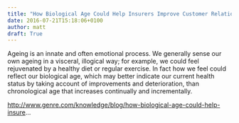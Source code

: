 ```yaml
---
title: "How Biological Age Could Help Insurers Improve Customer Relationships"
date: 2016-07-21T15:18:06+0100
author: matt
draft: True
---
```

Ageing is an innate and often emotional process. We generally sense our own ageing in a visceral, illogical way; for example, we could feel rejuvenated by a healthy diet or regular exercise. In fact how we feel could reflect our biological age, which may better indicate our current health status by taking account of improvements and deterioration, than chronological age that increases continually and incrementally.

http://www.genre.com/knowledge/blog/how-biological-age-could-help-insure...
